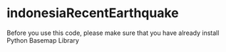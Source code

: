# indonesiaRecentEarthquake

Before you use this code, please make sure that you have already 
install Python Basemap Library
